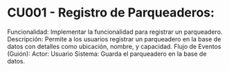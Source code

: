 # CU001 - Registro de Parqueaderos:

Funcionalidad: Implementar la funcionalidad para registrar un parqueadero.
Descripción: Permite a los usuarios registrar un parqueadero en la base de datos con detalles como ubicación, nombre, y capacidad.
Flujo de Eventos (Guión):
Actor: Usuario
Sistema: Guarda el parqueadero en la base de datos.